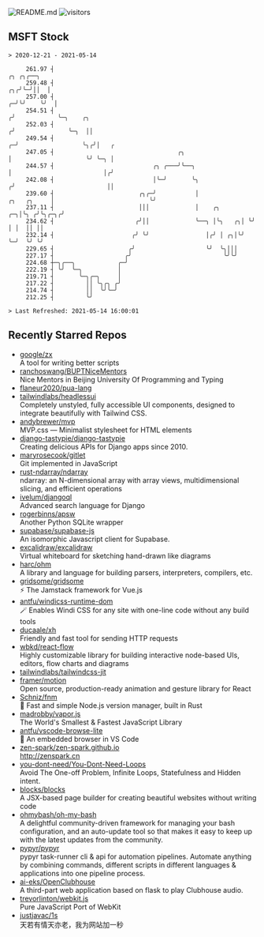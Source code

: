 ![README.md](https://github.com/Gerhut/Gerhut/workflows/README.md/badge.svg)
![visitors](https://visitors.vercel.app/Gerhut/Gerhut?token=8cf69d1f6813d272ef062726b6070c9be4ff72038cfe5a7ded7384a8da65d866)

## MSFT Stock

```
> 2020-12-21 - 2021-05-14

     261.97 ┤                                                                              ╭╮ ╭╮╭──╮             
     259.48 ┤                                                                           ╭╮╭╯╰─╯││  │             
     257.00 ┤                                                                         ╭─╯╰╯    ╰╯  │             
     254.51 ┤                                                                        ╭╯            ╰─╮    ╭╮     
     252.03 ┤                                                                       ╭╯               ╰─╮  ││     
     249.54 ┤                                                                     ╭─╯                  ╰╮╭╯│   ╭ 
     247.05 ┤                                   ╭╮                                │                     ╰╯ ╰─╮ │ 
     244.57 ┤                            ╭╮ ╭───╯╰──╮                             │                          │╭╯ 
     242.08 ┤                            │╰─╯       ╰╮                           ╭╯                          ││  
     239.60 ┤                        ╭╮╭─╯           │               ╭╮   ╭╮     │                           ╰╯  
     237.11 ┤                        │││             │    ╭╮      ╭─╮│╰╮ ╭╯╰╮╭─╮╭╯                               
     234.62 ┤                       ╭╯││             ╰──╮ │╰╮   ╭╮│ ╰╯ │ │  ││ ││                                
     232.14 ┤                      ╭╯ ╰╯                │╭╯ │ ╭╮│╰╯    ╰─╯  ╰╯ ╰╯                                
     229.65 ┤                     ╭╯                    ╰╯  ╰╮│││                                                
     227.17 ┤                    ╭╯                          ╰╯╰╯                                                
     224.68 ┼─╮╭──╮            ╭─╯                                                                               
     222.19 ┤ ╰╯  ╰─╮          │                                                                                 
     219.71 ┤       ╰─╮╭─╮     │                                                                                 
     217.22 ┤         ││ ╰╮╭╮ ╭╯                                                                                 
     214.74 ┤         ││  ╰╯╰─╯                                                                                  
     212.25 ┤         ╰╯                                                                                         

> Last Refreshed: 2021-05-14 16:00:01
```

## Recently Starred Repos

- [google/zx](https://github.com/google/zx)  
  A tool for writing better scripts
- [ranchoswang/BUPTNiceMentors](https://github.com/ranchoswang/BUPTNiceMentors)  
  Nice Mentors in Beijing University Of Programming and Typing 
- [flaneur2020/pua-lang](https://github.com/flaneur2020/pua-lang)  
- [tailwindlabs/headlessui](https://github.com/tailwindlabs/headlessui)  
  Completely unstyled, fully accessible UI components, designed to integrate beautifully with Tailwind CSS.
- [andybrewer/mvp](https://github.com/andybrewer/mvp)  
  MVP.css — Minimalist stylesheet for HTML elements
- [django-tastypie/django-tastypie](https://github.com/django-tastypie/django-tastypie)  
  Creating delicious APIs for Django apps since 2010.
- [maryrosecook/gitlet](https://github.com/maryrosecook/gitlet)  
  Git implemented in JavaScript
- [rust-ndarray/ndarray](https://github.com/rust-ndarray/ndarray)  
  ndarray: an N-dimensional array with array views, multidimensional slicing, and efficient operations
- [ivelum/djangoql](https://github.com/ivelum/djangoql)  
  Advanced search language for Django
- [rogerbinns/apsw](https://github.com/rogerbinns/apsw)  
  Another Python SQLite wrapper
- [supabase/supabase-js](https://github.com/supabase/supabase-js)  
  An isomorphic Javascript client for Supabase.
- [excalidraw/excalidraw](https://github.com/excalidraw/excalidraw)  
  Virtual whiteboard for sketching hand-drawn like diagrams
- [harc/ohm](https://github.com/harc/ohm)  
  A library and language for building parsers, interpreters, compilers, etc.
- [gridsome/gridsome](https://github.com/gridsome/gridsome)  
  ⚡️ The Jamstack framework for Vue.js
- [antfu/windicss-runtime-dom](https://github.com/antfu/windicss-runtime-dom)  
  🪄 Enables Windi CSS for any site with one-line code without any build tools 
- [ducaale/xh](https://github.com/ducaale/xh)  
  Friendly and fast tool for sending HTTP requests
- [wbkd/react-flow](https://github.com/wbkd/react-flow)  
  Highly customizable library for building interactive node-based UIs, editors, flow charts and diagrams 
- [tailwindlabs/tailwindcss-jit](https://github.com/tailwindlabs/tailwindcss-jit)  
- [framer/motion](https://github.com/framer/motion)  
  Open source, production-ready animation and gesture library for React
- [Schniz/fnm](https://github.com/Schniz/fnm)  
  🚀 Fast and simple Node.js version manager, built in Rust
- [madrobby/vapor.js](https://github.com/madrobby/vapor.js)  
  The World's Smallest & Fastest JavaScript Library
- [antfu/vscode-browse-lite](https://github.com/antfu/vscode-browse-lite)  
  🚀 An embedded browser in VS Code
- [zen-spark/zen-spark.github.io](https://github.com/zen-spark/zen-spark.github.io)  
  http://zenspark.cn
- [you-dont-need/You-Dont-Need-Loops](https://github.com/you-dont-need/You-Dont-Need-Loops)  
  Avoid The One-off Problem, Infinite Loops, Statefulness and Hidden intent.
- [blocks/blocks](https://github.com/blocks/blocks)  
  A JSX-based page builder for creating beautiful websites without writing code
- [ohmybash/oh-my-bash](https://github.com/ohmybash/oh-my-bash)  
  A delightful community-driven framework for managing your bash configuration, and an auto-update tool so that makes it easy to keep up with the latest updates from the community.
- [pypyr/pypyr](https://github.com/pypyr/pypyr)  
  pypyr task-runner cli & api for automation pipelines. Automate anything by combining commands, different scripts in different languages & applications into one pipeline process.
- [ai-eks/OpenClubhouse](https://github.com/ai-eks/OpenClubhouse)  
  A third-part web application based on flask to play Clubhouse audio.
- [trevorlinton/webkit.js](https://github.com/trevorlinton/webkit.js)  
  Pure JavaScript Port of WebKit
- [justjavac/1s](https://github.com/justjavac/1s)  
  天若有情天亦老，我为网站加一秒
